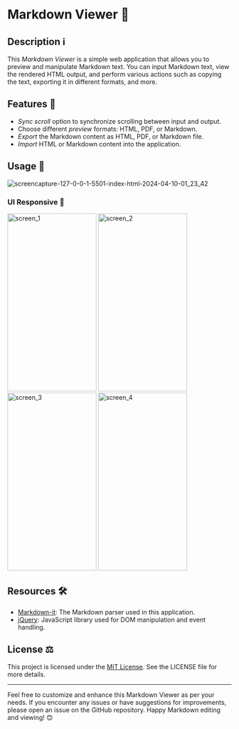 # Markdown Viewer 👀

## Description ℹ️
This _Markdown Viewer_ is a simple web application that allows you to preview and manipulate Markdown text. You can input Markdown text, view the rendered HTML output, and perform various actions such as copying the text, exporting it in different formats, and more.

## Features 🚀
- *Sync scroll* option to synchronize scrolling between input and output.
- Choose different *preview* formats: HTML, PDF, or Markdown.
- *Export* the Markdown content as HTML, PDF, or Markdown file.
- *Import* HTML or Markdown content into the application.

## Usage 📝
![screencapture-127-0-0-1-5501-index-html-2024-04-10-01_23_42](https://github.com/ThisIs-Developer/Markdown-Viewer/assets/109382325/0e9ea738-405b-4790-85dc-afa74f4f903f)
### UI Responsive 📱
<img src="https://github.com/ThisIs-Developer/Markdown-Viewer/assets/109382325/e0d1504f-8a5e-4f99-943d-3952a0bd8619" alt="screen_1" height="400" width="200">
<img src="https://github.com/ThisIs-Developer/Markdown-Viewer/assets/109382325/7d49331d-63e3-4003-804c-e188c18929ef" alt="screen_2" height="400" width="200">
<img src="https://github.com/ThisIs-Developer/Markdown-Viewer/assets/109382325/99d3c8f3-6b57-4823-99a7-4db5de4a907b" alt="screen_3" height="400" width="200">
<img src="https://github.com/ThisIs-Developer/Markdown-Viewer/assets/109382325/4d5c04f8-1fda-4ea7-863e-7e01ccef797f" alt="screen_4" height="400" width="200">

## Resources 🛠️
- [Markdown-it](https://github.com/markdown-it/markdown-it): The Markdown parser used in this application.
- [jQuery](https://jquery.com/): JavaScript library used for DOM manipulation and event handling.

## License ⚖️
This project is licensed under the [MIT License](https://github.com/ThisIs-Developer/Markdown-Viewer/blob/main/LICENSE). See the LICENSE file for more details.

---

Feel free to customize and enhance this Markdown Viewer as per your needs. If you encounter any issues or have suggestions for improvements, please open an issue on the GitHub repository. Happy Markdown editing and viewing! 😊
